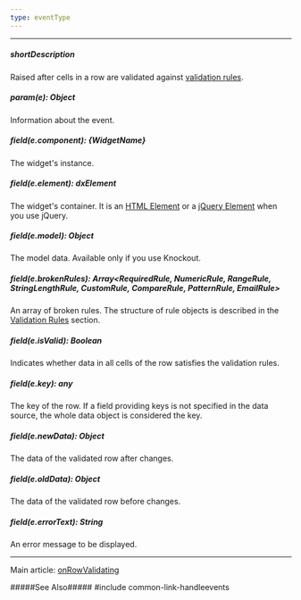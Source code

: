 ```yaml
---
type: eventType
---
```

---
##### shortDescription
Raised after cells in a row are validated against [validation rules](/api-reference/10%20UI%20Widgets/GridBase/1%20Configuration/columns/validationRules.md '{basewidgetpath}/Configuration/columns/#validationRules').

##### param(e): Object
Information about the event.

##### field(e.component): {WidgetName}
The widget's instance.

##### field(e.element): dxElement
The widget's container. It is an [HTML Element](https://developer.mozilla.org/en-US/docs/Web/API/HTMLElement) or a [jQuery Element](https://api.jquery.com/Types/#jQuery) when you use jQuery.

##### field(e.model): Object
The model data. Available only if you use Knockout.

##### field(e.brokenRules): Array<RequiredRule, NumericRule, RangeRule, StringLengthRule, CustomRule, CompareRule, PatternRule, EmailRule>
An array of broken rules. The structure of rule objects is described in the [Validation Rules](/api-reference/10%20UI%20Widgets/dxValidator/8%20Validation%20Rules '/Documentation/ApiReference/UI_Widgets/dxValidator/Validation_Rules/') section.

##### field(e.isValid): Boolean
Indicates whether data in all cells of the row satisfies the validation rules.

##### field(e.key): any
The key of the row. If a field providing keys is not specified in the data source, the whole data object is considered the key.

##### field(e.newData): Object
The data of the validated row after changes.

##### field(e.oldData): Object
The data of the validated row before changes.

##### field(e.errorText): String
An error message to be displayed.

---
Main article: [onRowValidating](/api-reference/10%20UI%20Widgets/GridBase/1%20Configuration/onRowValidating.md '{basewidgetpath}/Configuration/#onRowValidating')

#####See Also#####
#include common-link-handleevents